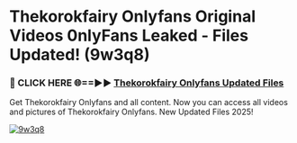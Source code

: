 # Thekorokfairy Onlyfans Original Videos 0nlyFans Leaked - Files Updated! (9w3q8)

<h3>🔴 CLICK HERE 🌐==►► <a href="https://tinyurl.com/ehrbuxhb" rel="nofollow">Thekorokfairy Onlyfans Updated Files</a></h3>

Get Thekorokfairy Onlyfans and all content. Now you can access all videos and pictures of Thekorokfairy Onlyfans. New Updated Files 2025!

[![9w3q8](https://i.imgur.com/lVYEuWS.gif)](https://tinyurl.com/ehrbuxhb)
